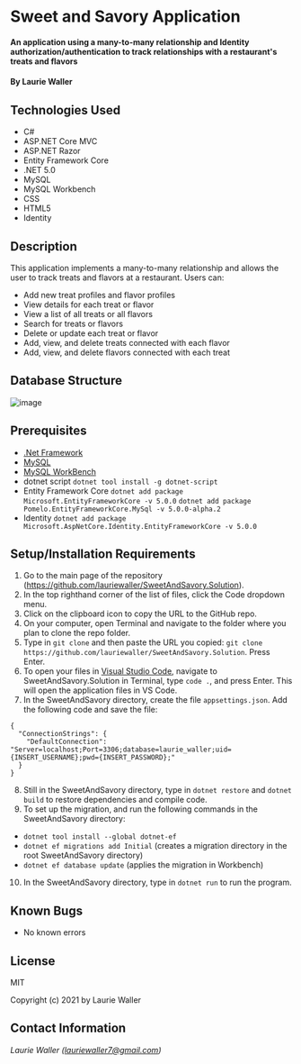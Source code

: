 # Sweet and Savory Application

#### An application using a many-to-many relationship and Identity authorization/authentication to track relationships with a restaurant's treats and flavors

#### By **Laurie Waller**

## Technologies Used

* C#
* ASP.NET Core MVC
* ASP.NET Razor
* Entity Framework Core
* .NET 5.0
* MySQL 
* MySQL Workbench
* CSS
* HTML5
* Identity

## Description
This application implements a many-to-many relationship and allows the user to track treats and flavors at a restaurant. Users can:
* Add new treat profiles and flavor profiles
* View details for each treat or flavor 
* View a list of all treats or all flavors
* Search for treats or flavors
* Delete or update each treat or flavor
* Add, view, and delete treats connected with each flavor
* Add, view, and delete flavors connected with each treat

## Database Structure 

![image](https://user-images.githubusercontent.com/57472714/122630074-22976e80-d076-11eb-83b8-de70ad32a5cb.png)

## Prerequisites
* [.Net Framework](https://dotnet.microsoft.com/download/dotnet/thank-you/sdk-2.2.106-macos-x64-installer)
* [MySQL](https://dev.mysql.com/downloads/file/?id=484914)
* [MySQL WorkBench](https://dev.mysql.com/downloads/file/?id=484391)
* dotnet script 
  `dotnet tool install -g dotnet-script`
* Entity Framework Core
  `dotnet add package Microsoft.EntityFrameworkCore -v 5.0.0`
  `dotnet add package Pomelo.EntityFrameworkCore.MySql -v 5.0.0-alpha.2`
* Identity `dotnet add package Microsoft.AspNetCore.Identity.EntityFrameworkCore -v 5.0.0` 

## Setup/Installation Requirements

  1. Go to the main page of the repository (https://github.com/lauriewaller/SweetAndSavory.Solution).
  2. In the top righthand corner of the list of files, click the Code dropdown menu.
  3. Click on the clipboard icon to copy the URL to the GitHub repo.
  4. On your computer, open Terminal and navigate to the folder where you plan to clone the repo folder.
  5. Type in `git clone` and then paste the URL you copied: `git clone https://github.com/lauriewaller/SweetAndSavory.Solution`. Press Enter.
  6. To open your files in [Visual Studio Code](https://code.visualstudio.com/),
  navigate to SweetAndSavory.Solution in Terminal, type `code .`, and press Enter. This will open the application files in VS Code.
  7. In the SweetAndSavory directory, create the file `appsettings.json`. Add the following code and save the file:

    {
      "ConnectionStrings": {
        "DefaultConnection": "Server=localhost;Port=3306;database=laurie_waller;uid={INSERT_USERNAME};pwd={INSERT_PASSWORD};"
      }
    }
  8. Still in the SweetAndSavory directory, type in `dotnet restore` and `dotnet build` to restore dependencies and compile code.
  9. To set up the migration, and run the following commands in the SweetAndSavory directory:
  
  * `dotnet tool install --global dotnet-ef`
  * `dotnet ef migrations add Initial` (creates a migration directory in the root SweetAndSavory directory)
  * `dotnet ef database update` (applies the migration in Workbench)
 
  10. In the SweetAndSavory directory, type in `dotnet run` to run the program. 


## Known Bugs

* No known errors

## License

MIT

Copyright (c) 2021 by Laurie Waller

## Contact Information

_Laurie Waller (lauriewaller7@gmail.com)_
